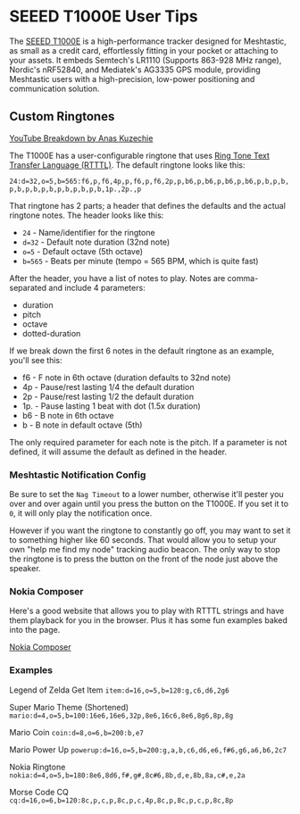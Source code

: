 # SEEED T1000E User Tips

The [SEEED T1000E](https://muzi.works/products/seeed-t1000e) is a high-performance tracker designed for Meshtastic, as small as a credit card, effortlessly fitting in your pocket or attaching to your assets. It embeds Semtech's LR1110 (Supports 863-928 MHz range), Nordic's nRF52840, and Mediatek's AG3335 GPS module, providing Meshtastic users with a high-precision, low-power positioning and communication solution.

## Custom Ringtones

[YouTube Breakdown by Anas Kuzechie](https://www.youtube.com/watch?v=lRLc0r5BBko)

The T1000E has a user-configurable ringtone that uses [Ring Tone Text Transfer Language (RTTTL)](https://en.wikipedia.org/wiki/Ring_Tone_Text_Transfer_Language). The default ringtone looks like this:

`24:d=32,o=5,b=565:f6,p,f6,4p,p,f6,p,f6,2p,p,b6,p,b6,p,b6,p,b6,p,b,p,b,p,b,p,b,p,b,p,b,p,b,p,b,1p.,2p.,p`

That ringtone has 2 parts; a header that defines the defaults and the actual ringtone notes. The header looks like this:
- `24` - Name/identifier for the ringtone
- `d=32` - Default note duration (32nd note)
- `o=5` - Default octave (5th octave)
- `b=565` - Beats per minute (tempo = 565 BPM, which is quite fast)

After the header, you have a list of notes to play. Notes are comma-separated and include 4 parameters:
- duration
- pitch
- octave
- dotted-duration

If we break down the first 6 notes in the default ringtone as an example, you'll see this:
- f6 - F note in 6th octave (duration defaults to 32nd note)
- 4p - Pause/rest lasting 1/4 the default duration
- 2p - Pause/rest lasting 1/2 the default duration
- 1p. - Pause lasting 1 beat with dot (1.5x duration)
- b6 - B note in 6th octave
- b - B note in default octave (5th)

The only required parameter for each note is the pitch. If a parameter is not defined, it will assume the default as defined in the header.

### Meshtastic Notification Config

Be sure to set the `Nag Timeout` to a lower number, otherwise it'll pester you over and over again until you press the button on the T1000E. If you set it to `0`, it will only play the notification once.

However if you want the ringtone to constantly go off, you may want to set it to something higher like 60 seconds. That would allow you to setup your own "help me find my node" tracking audio beacon. The only way to stop the ringtone is to press the button on the front of the node just above the speaker.

### Nokia Composer

Here's a good website that allows you to play with RTTTL strings and have them playback for you in the browser. Plus it has some fun examples baked into the page.

[Nokia Composer](https://eddmann.com/nokia-composer-web/)

### Examples

Legend of Zelda Get Item
`item:d=16,o=5,b=120:g,c6,d6,2g6`

Super Mario Theme (Shortened)
`mario:d=4,o=5,b=100:16e6,16e6,32p,8e6,16c6,8e6,8g6,8p,8g`

Mario Coin
`coin:d=8,o=6,b=200:b,e7`

Mario Power Up
`powerup:d=16,o=5,b=200:g,a,b,c6,d6,e6,f#6,g6,a6,b6,2c7`

Nokia Ringtone
`nokia:d=4,o=5,b=180:8e6,8d6,f#,g#,8c#6,8b,d,e,8b,8a,c#,e,2a`

Morse Code CQ
`cq:d=16,o=6,b=120:8c,p,c,p,8c,p,c,4p,8c,p,8c,p,c,p,8c,8p`
